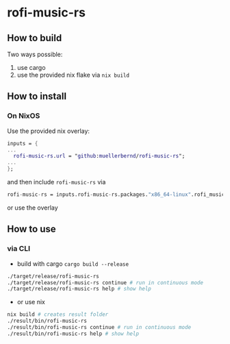 # rofi-music-rs

## How to build

Two ways possible:

1. use cargo
2. use the provided nix flake via `nix build`

## How to install

### On NixOS

Use the provided nix overlay:

```nix
inputs = {
...
  rofi-music-rs.url = "github:muellerbernd/rofi-music-rs";
...
};

```

and then include `rofi-music-rs` via

```nix
rofi-music-rs = inputs.rofi-music-rs.packages."x86_64-linux".rofi_music_rs;
```

or use the overlay

## How to use

### via CLI

- build with cargo `cargo build --release`

```bash
./target/release/rofi-music-rs
./target/release/rofi-music-rs continue # run in continuous mode
./target/release/rofi-music-rs help # show help
```

- or use nix

```bash
nix build # creates result folder
./result/bin/rofi-music-rs
./result/bin/rofi-music-rs continue # run in continuous mode
./result/bin/rofi-music-rs help # show help
```
